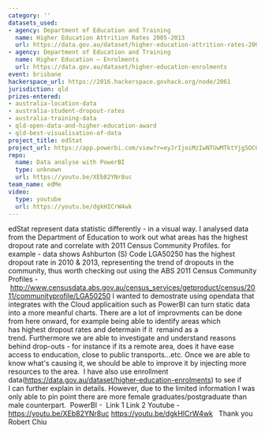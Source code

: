 ```yaml
---
category: ''
datasets_used:
- agency: Department of Education and Training
  name: Higher Education Attrition Rates 2005-2013
  url: https://data.gov.au/dataset/higher-education-attrition-rates-2005-2013
- agency: Department of Education and Training
  name: Higher Education – Enrolments
  url: https://data.gov.au/dataset/higher-education-enrolments
event: brisbane
hackerspace_url: https://2016.hackerspace.govhack.org/node/2061
jurisdiction: qld
prizes-entered:
- australia-location-data
- australia-student-dropout-rates
- australia-training-data
- qld-open-data-and-higher-education-award
- qld-best-visualisation-of-data
project_title: edStat
project_url: https://app.powerbi.com/view?r=eyJrIjoiMzIwNTUwMTktYjg5OC00MjllLWI4MzctZGEyZjFhM2VhYTVmIiwidCI6IjA5OGU4NzgyLTVmNTItNGQ0OC1hMGNlLTIwZWI0N2M1MDEyNSIsImMiOjEwfQ%3D%3D
repo:
  name: Data analyse with PowerBI
  type: unknown
  url: https://youtu.be/XEb82YNr8uc
team_name: edMe
video:
  type: youtube
  url: https://youtu.be/dgkHICrW4wk
---
```


edStat represent data statistic differently - in a visual way.
I analysed data from the Department of Education to work out what areas has the highest dropout rate and correlate with 2011 Census Community Profiles.
for example - data shows Ashburton (S) Code LGA50250 has the highest dropout rate in 2010 & 2013, representing the trend of dropouts in the community, thus worth checking out using the ABS 2011 Census Community Profiles - http://www.censusdata.abs.gov.au/census_services/getproduct/census/2011/communityprofile/LGA50250
I wanted to demostrate using opendata that integrates with the Cloud applicaition such as PowerBI can turn static data into a more meanful charts. There are a lot of improvments can be done from here onward, for example being able to identify areas which has highest dropout rates and determain if it  remaind as a trend. Furthermore we are able to investigate and understand reasons behind drop-outs - for instance if its a remote area, does it have ease access to enducation, close to public transports...etc. Once we are able to know what's causing it, we should be able to improve it by injecting more resources to the area. 
I have also use enrollment data(https://data.gov.au/dataset/higher-education-enrolments) to see if I can further explain in details. However, due to the limited information I was only able to pin point there are more female graduates/postgraduate than male counterpart. 
PowerBI - 
Link 1
Link 2
Youtube - 
https://youtu.be/XEb82YNr8uc
https://youtu.be/dgkHICrW4wk
 
Thank you
 
Robert Chiu